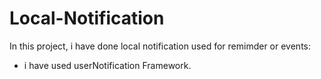 # Local-Notification

In this project, i have done local notification used for remimder or events:
- i have used userNotification Framework.
